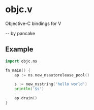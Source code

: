 objc.v
======

Objective-C bindings for V

-- by pancake

Example
-------

```go
import objc.ns

fn main() {
	ap := ns.new_nsautorelease_pool()

	s := new_nsstring('hello world')
	println('$s')

	ap.drain()
}

```
